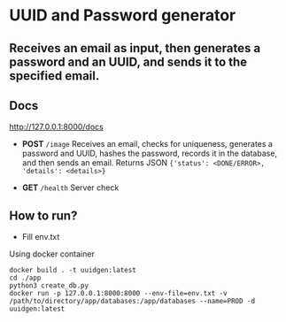 # UUID and Password generator

## Receives an email as input, then generates a password and an UUID, and sends it to the specified email.

## Docs
http://127.0.0.1:8000/docs

- **POST** `/image`
Receives an email, checks for uniqueness, generates a password and UUID, hashes the password, records it in the database, and then sends an email.
Returns JSON `{'status': <DONE/ERROR>, 'details': <details>}`

- **GET** `/health`
Server check

## How to run?
- Fill env.txt

Using docker container
```
docker build . -t uuidgen:latest
cd ./app
python3 create_db.py
docker run -p 127.0.0.1:8000:8000 --env-file=env.txt -v /path/to/directory/app/databases:/app/databases --name=PROD -d uuidgen:latest
```
